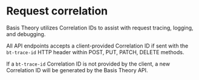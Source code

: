 # Request correlation

Basis Theory utilizes Correlation IDs to assist with request tracing, logging, and debugging.

All API endpoints accepts a client-provided Correlation ID if sent with the `bt-trace-id` HTTP header within POST, PUT, PATCH, DELETE methods.

If a `bt-trace-id` Correlation ID is not provided by the client, a new Correlation ID will be generated by the Basis Theory API.